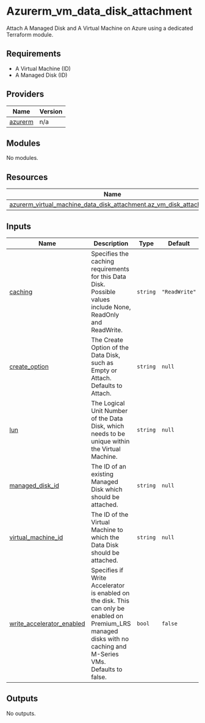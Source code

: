 # Azurerm_vm_data_disk_attachment

Attach A Managed Disk and A Virtual Machine on Azure using a dedicated Terraform module. 

<!-- BEGIN_TF_DOCS -->
## Requirements

* A Virtual Machine (ID)
* A Managed Disk (ID)

## Providers

| Name | Version |
|------|---------|
| <a name="provider_azurerm"></a> [azurerm](#provider\_azurerm) | n/a |

## Modules

No modules.

## Resources

| Name | Type |
|------|------|
| [azurerm_virtual_machine_data_disk_attachment.az_vm_disk_attachment](https://registry.terraform.io/providers/hashicorp/azurerm/latest/docs/resources/virtual_machine_data_disk_attachment) | resource |

## Inputs

| Name | Description | Type | Default | Required |
|------|-------------|------|---------|:--------:|
| <a name="input_caching"></a> [caching](#input\_caching) | Specifies the caching requirements for this Data Disk. Possible values include None, ReadOnly and ReadWrite. | `string` | `"ReadWrite"` | no |
| <a name="input_create_option"></a> [create\_option](#input\_create\_option) | The Create Option of the Data Disk, such as Empty or Attach. Defaults to Attach. | `string` | `null` | no |
| <a name="input_lun"></a> [lun](#input\_lun) | The Logical Unit Number of the Data Disk, which needs to be unique within the Virtual Machine. | `string` | `null` | no |
| <a name="input_managed_disk_id"></a> [managed\_disk\_id](#input\_managed\_disk\_id) | The ID of an existing Managed Disk which should be attached. | `string` | `null` | no |
| <a name="input_virtual_machine_id"></a> [virtual\_machine\_id](#input\_virtual\_machine\_id) | The ID of the Virtual Machine to which the Data Disk should be attached. | `string` | `null` | no |
| <a name="input_write_accelerator_enabled"></a> [write\_accelerator\_enabled](#input\_write\_accelerator\_enabled) | Specifies if Write Accelerator is enabled on the disk. This can only be enabled on Premium\_LRS managed disks with no caching and M-Series VMs. Defaults to false. | `bool` | `false` | no |

## Outputs

No outputs.
<!-- END_TF_DOCS -->

